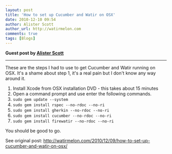 ```yaml
---
layout: post
title: 'How to set up Cucumber and Watir on OSX'
date: 2010-12-10 09:54
author: Alister Scott
author_url: http://watirmelon.com
comments: true
tags: [Blogs]
---
```

<!--more-->

<strong>Guest post by <a href="http://watirmelon.com">Alister Scott</a></strong>

<hr />

These are the steps I had to use to get Cucumber and Watir running on OSX. It's a shame about step 1, it's a real pain but I don't know any way around it.
<ol>
	<li>Install Xcode from OSX installation DVD - this takes about 15 minutes</li>
	<li>Open a command prompt and use enter the following commands.</li>
	<li><code>sudo gem update --system</code></li>
	<li><code>sudo gem install rspec --no-rdoc --no-ri</code></li>
	<li><code>sudo gem install gherkin --no-rdoc --no-ri</code></li>
	<li><code>sudo gem install cucumber --no-rdoc --no-ri</code></li>
	<li><code>sudo gem install firewatir --no-rdoc --no-ri</code></li>
</ol>
You should be good to go.

See original post: <a href="http://watirmelon.com/2010/12/09/how-to-set-up-cucumber-and-watir-on-osx/"> http://watirmelon.com/2010/12/09/how-to-set-up-cucumber-and-watir-on-osx/ </a>
